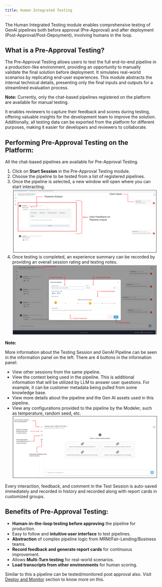 ```yaml
---
title: Human Integrated Testing
---
```


The Human Integrated Testing module enables comprehensive testing of GenAI pipelines both before approval (Pre-Approval) and after deployment (Post-Approval/Post-Depoyment), involving humans in the loop.

## What is a Pre-Approval Testing?

The Pre-Approval Testing allows users to test the full end-to-end pipeline in a production-like environment, providing an opportunity to manually validate the final solution before deployment. It simulates real-world scenarios by replicating end-user experiences. This module abstracts the internal technical details, presenting only the final inputs and outputs for a streamlined evaluation process.

**Note:** Currently, only the chat-based pipelines registered on the platform are available for manual testing.

It enables reviewers to capture their feedback and scores during testing, offering valuable insights for the development team to improve the solution. Additionally, all testing data can be exported from the platform for different purposes, making it easier for developers and reviewers to collaborate.

## Performing Pre-Approval Testing on the Platform:

All the chat-based pipelines are available for Pre-Approval Testing.

1. Click on **Start Session** in the Pre-Approval Testing module.
2. Choose the pipeline to be tested from a list of registered pipelines.
3. Once the pipeline is selected, a new window will open where you can start interacting.
   ![Testing Window](./test-session-output.png)
4. Once testing is completed, an experience summary can be recorded by providing an overall session rating and testing notes.
   ![Testing Feedback](./test-session-feedback.png)

**Note:**

More information about the Testing Session and GenAI Pipeline can be seen in the information panel on the left. There are 4 buttons in the information panel:

- View other sessions from the same pipeline.
- View the context being used in the pipeline. This is additional information that will be utilized by LLM to answer user questions. For example, it can be customer metadata being pulled from some knowledge base.
- View more details about the pipeline and the Gen AI assets used in this pipeline.
- View any configurations provided to the pipeline by the Modeler, such as temperature, random seed, etc.
  ![Information Panel](./test-session-information-panel.png)

Every interaction, feedback, and comment in the Test Session is auto-saved immediately and recorded in history and recorded along with report cards in customized groups.

## Benefits of Pre-Approval Testing:

- **Human-in-the-loop testing before approving** the pipeline for production.
- Easy to follow and **intuitive user interface** to test pipelines.
- **Abstraction** of complex pipeline logic from MRM/Fair-Lending/Business teams.
- **Record feedback and generate report cards** for continuous improvement.
- Allows **Multi-Turn testing** for real-world scenarios.
- **Load transcripts from other environments** for human scoring.

Similar to this a pipeline can be tested/monitored post approval also. Visit [Deploy and Monitor](../deploy-and-monitor/index.md) section to know more on this.
